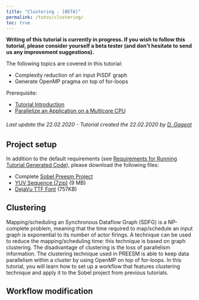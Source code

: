 ```yaml
---
title: "Clustering - [BETA]"
permalink: /tutos/clustering/
toc: true
---
```


**Writing of this tutorial is currently in progress. If you wish to follow this tutorial, please consider yourself a beta tester (and don't hesitate to send us any improvement suggestions).**

The following topics are covered in this tutorial:
*   Complexity reduction of an input PiSDF graph
*   Generate OpenMP pragma on top of for-loops

Prerequisite:
* [Tutorial Introduction](/tutos/intro)
* [Parallelize an Application on a Multicore CPU](/tutos/parasobel)

###### Last update the 22.02.2020 -  Tutorial created the 22.02.2020 by [D. Gageot](mailto:dgageot@insa-rennes.fr)

## Project setup

In addition to the default requirements (see [Requirements for Running Tutorial Generated Code](/tutos/intro/#requirements-for-running-tutorial-generated-code)), please download the following files:
*   Complete [Sobel Preesm Project](/assets/tutos/parasobel/tutorial1_result.zip)
*   [YUV Sequence (7zip)](/assets/downloads/akiyo_cif.7z) (9 MB)
*   [DejaVu TTF Font](/assets/downloads/DejaVuSans.ttf) (757KB)

## Clustering

Mapping/scheduling an Synchronous Dataflow Graph (SDFG) is a NP-complete problem, meaning that the time required to map/schedule an input graph is exponential to its number of actor firings. A technique can be used to reduce the mapping/scheduling time: this technique is based on graph clustering. The disadvantage of clustering is the loss of parallelism information. The clustering technique used in PREESM is able to keep data parallelism within a cluster by using OpenMP on top of for-loops. In this tutorial, you will learn how to set up a workflow that features clustering technique and apply it to the Sobel project from previous tutorials.

 ## Workflow modification
